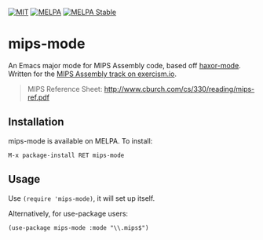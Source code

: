 [![MIT](https://img.shields.io/badge/license-MIT-green.svg)](./LICENSE)
[![MELPA](http://melpa.org/packages/mips-mode-badge.svg)](http://melpa.org/#/mips-mode)
[![MELPA Stable](http://stable.melpa.org/packages/mips-mode-badge.svg)](http://stable.melpa.org/#/mips-mode)

# mips-mode

An Emacs major mode for MIPS Assembly code, based off [haxor-mode]. Written
for the [MIPS Assembly track on exercism.io](http://exercism.io/languages/mips).

> MIPS Reference Sheet: http://www.cburch.com/cs/330/reading/mips-ref.pdf

## Installation

mips-mode is available on MELPA. To install:

`M-x package-install RET mips-mode`

## Usage

Use `(require 'mips-mode)`, it will set up itself.

Alternatively, for use-package users:

``` emacs-lisp
(use-package mips-mode :mode "\\.mips$")
```


[haxor-mode]: https://github.com/krzysztof-magosa/haxor-mode
